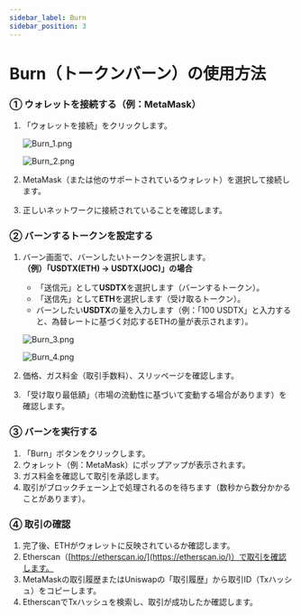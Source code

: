 ```yaml
---
sidebar_label: Burn
sidebar_position: 3
---
```


# Burn（トークンバーン）の使用方法

### **① ウォレットを接続する（例：MetaMask）**

1. 「ウォレットを接続」をクリックします。
    
    ![Burn_1.png](/img/docs/Burn_1.png)

    ![Burn_2.png](/img/docs/Burn_2.png)
        
2. MetaMask（または他のサポートされているウォレット）を選択して接続します。
3. 正しいネットワークに接続されていることを確認します。

### **② バーンするトークンを設定する**

1. バーン画面で、バーンしたいトークンを選択します。  
   **（例）「USDTX(ETH) → USDTX(JOC)」の場合**  
   - 「送信元」として**USDTX**を選択します（バーンするトークン）。  
   - 「送信先」として**ETH**を選択します（受け取るトークン）。  
   - バーンしたい**USDTX**の量を入力します（例：「100 USDTX」と入力すると、為替レートに基づく対応するETHの量が表示されます）。
    
    ![Burn_3.png](/img/docs/Burn_3.png)
    
    ![Burn_4.png](/img/docs/Burn_4.png)
    
2. 価格、ガス料金（取引手数料）、スリッページを確認します。  
3. 「受け取り最低額」（市場の流動性に基づいて変動する場合があります）を確認します。

### **③ バーンを実行する**

1. 「Burn」ボタンをクリックします。  
2. ウォレット（例：MetaMask）にポップアップが表示されます。  
3. ガス料金を確認して取引を承認します。  
4. 取引がブロックチェーン上で処理されるのを待ちます（数秒から数分かかることがあります）。

### **④ 取引の確認**

1. 完了後、ETHがウォレットに反映されているか確認します。  
2. Etherscan（[https://etherscan.io/](https://etherscan.io/)）で取引を確認します。  
3. MetaMaskの取引履歴またはUniswapの「取引履歴」から取引ID（Txハッシュ）をコピーします。  
4. EtherscanでTxハッシュを検索し、取引が成功したか確認します。